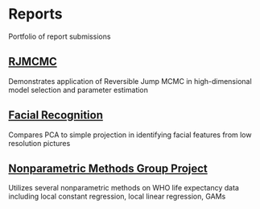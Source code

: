 # Reports
Portfolio of report submissions

## [RJMCMC](https://github.com/elisesdixon/Reports/blob/main/RJMCMC.pdf)
Demonstrates application of Reversible Jump MCMC in high-dimensional model selection and parameter estimation

## [Facial Recognition](https://github.com/elisesdixon/Reports/blob/main/Facial%20Recognition.pdf)
Compares PCA to simple projection in identifying facial features from low resolution pictures

## [Nonparametric Methods Group Project](https://github.com/elisesdixon/Reports/blob/main/Nonparametrics%20Group%20Project.pdf)
Utilizes several nonparametric methods on WHO life expectancy data including local constant regression, local linear regression, GAMs
